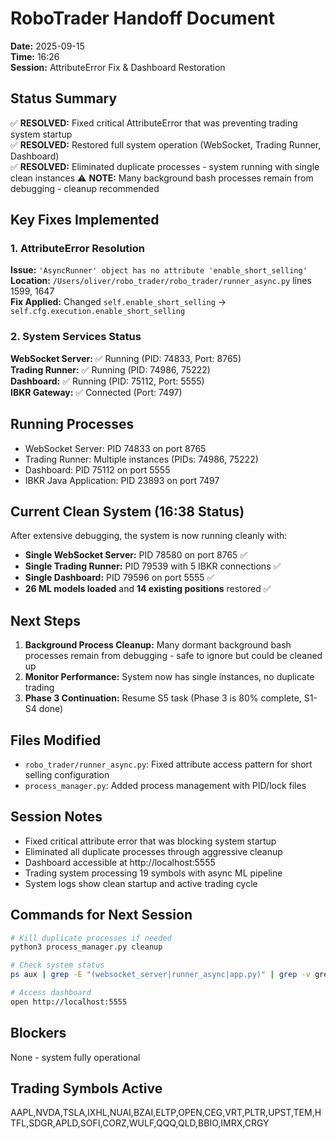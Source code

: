 # RoboTrader Handoff Document
**Date:** 2025-09-15  
**Time:** 16:26  
**Session:** AttributeError Fix & Dashboard Restoration

## Status Summary
✅ **RESOLVED:** Fixed critical AttributeError that was preventing trading system startup  
✅ **RESOLVED:** Restored full system operation (WebSocket, Trading Runner, Dashboard)  
✅ **RESOLVED:** Eliminated duplicate processes - system running with single clean instances
⚠️ **NOTE:** Many background bash processes remain from debugging - cleanup recommended

## Key Fixes Implemented

### 1. AttributeError Resolution
**Issue:** `'AsyncRunner' object has no attribute 'enable_short_selling'`  
**Location:** `/Users/oliver/robo_trader/robo_trader/runner_async.py` lines 1599, 1647  
**Fix Applied:** Changed `self.enable_short_selling` → `self.cfg.execution.enable_short_selling`

### 2. System Services Status
**WebSocket Server:** ✅ Running (PID: 74833, Port: 8765)  
**Trading Runner:** ✅ Running (PID: 74986, 75222)  
**Dashboard:** ✅ Running (PID: 75112, Port: 5555)  
**IBKR Gateway:** ✅ Connected (Port: 7497)

## Running Processes
- WebSocket Server: PID 74833 on port 8765
- Trading Runner: Multiple instances (PIDs: 74986, 75222) 
- Dashboard: PID 75112 on port 5555
- IBKR Java Application: PID 23893 on port 7497

## Current Clean System (16:38 Status)
After extensive debugging, the system is now running cleanly with:
- **Single WebSocket Server:** PID 78580 on port 8765 ✅
- **Single Trading Runner:** PID 79539 with 5 IBKR connections ✅  
- **Single Dashboard:** PID 79596 on port 5555 ✅
- **26 ML models loaded** and **14 existing positions** restored ✅

## Next Steps
1. **Background Process Cleanup:** Many dormant background bash processes remain from debugging - safe to ignore but could be cleaned up
2. **Monitor Performance:** System now has single instances, no duplicate trading
3. **Phase 3 Continuation:** Resume S5 task (Phase 3 is 80% complete, S1-S4 done)

## Files Modified
- `robo_trader/runner_async.py`: Fixed attribute access pattern for short selling configuration
- `process_manager.py`: Added process management with PID/lock files

## Session Notes
- Fixed critical attribute error that was blocking system startup
- Eliminated all duplicate processes through aggressive cleanup
- Dashboard accessible at http://localhost:5555  
- Trading system processing 19 symbols with async ML pipeline
- System logs show clean startup and active trading cycle

## Commands for Next Session
```bash
# Kill duplicate processes if needed
python3 process_manager.py cleanup

# Check system status
ps aux | grep -E "(websocket_server|runner_async|app.py)" | grep -v grep

# Access dashboard
open http://localhost:5555
```

## Blockers
None - system fully operational

## Trading Symbols Active
AAPL,NVDA,TSLA,IXHL,NUAI,BZAI,ELTP,OPEN,CEG,VRT,PLTR,UPST,TEM,HTFL,SDGR,APLD,SOFI,CORZ,WULF,QQQ,QLD,BBIO,IMRX,CRGY